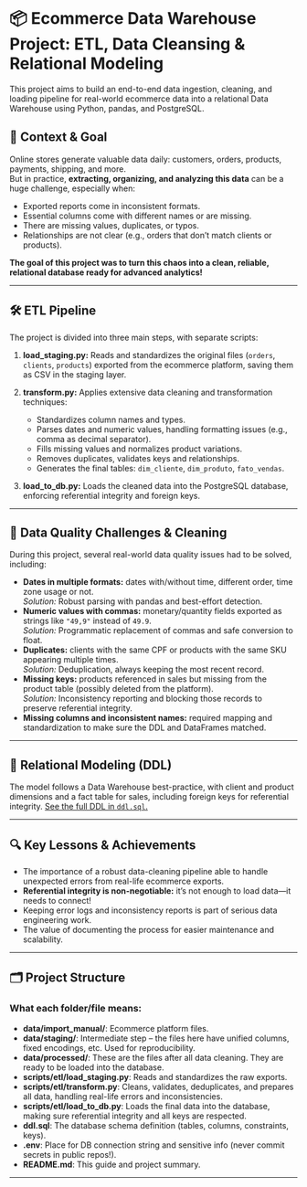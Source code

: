 # 📦 Ecommerce Data Warehouse Project: ETL, Data Cleansing & Relational Modeling

This project aims to build an end-to-end data ingestion, cleaning, and loading pipeline for real-world ecommerce data into a relational Data Warehouse using Python, pandas, and PostgreSQL.

## 🚀 Context & Goal

Online stores generate valuable data daily: customers, orders, products, payments, shipping, and more.  
But in practice, **extracting, organizing, and analyzing this data** can be a huge challenge, especially when:

- Exported reports come in inconsistent formats.
- Essential columns come with different names or are missing.
- There are missing values, duplicates, or typos.
- Relationships are not clear (e.g., orders that don’t match clients or products).

**The goal of this project was to turn this chaos into a clean, reliable, relational database ready for advanced analytics!**

---

## 🛠️ ETL Pipeline

The project is divided into three main steps, with separate scripts:

1. **load_staging.py:** Reads and standardizes the original files (`orders`, `clients`, `products`) exported from the ecommerce platform, saving them as CSV in the staging layer.

2. **transform.py:** Applies extensive data cleaning and transformation techniques:
   - Standardizes column names and types.
   - Parses dates and numeric values, handling formatting issues (e.g., comma as decimal separator).
   - Fills missing values and normalizes product variations.
   - Removes duplicates, validates keys and relationships.
   - Generates the final tables: `dim_cliente`, `dim_produto`, `fato_vendas`.

3. **load_to_db.py:** Loads the cleaned data into the PostgreSQL database, enforcing referential integrity and foreign keys.

---

## 🧹 Data Quality Challenges & Cleaning

During this project, several real-world data quality issues had to be solved, including:

- **Dates in multiple formats:** dates with/without time, different order, time zone usage or not.  
  _Solution:_ Robust parsing with pandas and best-effort detection.
- **Numeric values with commas:** monetary/quantity fields exported as strings like `"49,9"` instead of `49.9`.  
  _Solution:_ Programmatic replacement of commas and safe conversion to float.
- **Duplicates:** clients with the same CPF or products with the same SKU appearing multiple times.  
  _Solution:_ Deduplication, always keeping the most recent record.
- **Missing keys:** products referenced in sales but missing from the product table (possibly deleted from the platform).  
  _Solution:_ Inconsistency reporting and blocking those records to preserve referential integrity.
- **Missing columns and inconsistent names:** required mapping and standardization to make sure the DDL and DataFrames matched.

---

## 💾 Relational Modeling (DDL)

The model follows a Data Warehouse best-practice, with client and product dimensions and a fact table for sales, including foreign keys for referential integrity. [See the full DDL in `ddl.sql`.](./db/migrations/ddl.sql)

---

## 🔍 Key Lessons & Achievements

- The importance of a robust data-cleaning pipeline able to handle unexpected errors from real-life ecommerce exports.
- **Referential integrity is non-negotiable:** it’s not enough to load data—it needs to connect!
- Keeping error logs and inconsistency reports is part of serious data engineering work.
- The value of documenting the process for easier maintenance and scalability.

---

## 🗂️ Project Structure

### What each folder/file means:

- **data/import_manual/**: Ecommerce platform files.
- **data/staging/**: Intermediate step – the files here have unified columns, fixed encodings, etc. Used for reproducibility.
- **data/processed/**: These are the files after all data cleaning. They are ready to be loaded into the database.
- **scripts/etl/load_staging.py**: Reads and standardizes the raw exports.
- **scripts/etl/transform.py**: Cleans, validates, deduplicates, and prepares all data, handling real-life errors and inconsistencies.
- **scripts/etl/load_to_db.py**: Loads the final data into the database, making sure referential integrity and all keys are respected.
- **ddl.sql**: The database schema definition (tables, columns, constraints, keys).
- **.env**: Place for DB connection string and sensitive info (never commit secrets in public repos!).
- **README.md**: This guide and project summary.

---
